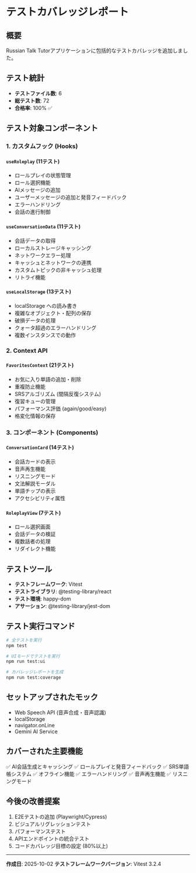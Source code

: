 # テストカバレッジレポート

## 概要

Russian Talk Tutorアプリケーションに包括的なテストカバレッジを追加しました。

## テスト統計

- **テストファイル数**: 6
- **総テスト数**: 72
- **合格率**: 100% ✅

## テスト対象コンポーネント

### 1. カスタムフック (Hooks)

#### `useRoleplay` (11テスト)
- ロールプレイの状態管理
- ロール選択機能
- AIメッセージの追加
- ユーザーメッセージの追加と発音フィードバック
- エラーハンドリング
- 会話の進行制御

#### `useConversationData` (11テスト)
- 会話データの取得
- ローカルストレージキャッシング
- ネットワークエラー処理
- キャッシュとネットワークの連携
- カスタムトピックの非キャッシュ処理
- リトライ機能

#### `useLocalStorage` (13テスト)
- localStorage への読み書き
- 複雑なオブジェクト・配列の保存
- 破損データの処理
- クォータ超過のエラーハンドリング
- 複数インスタンスでの動作

### 2. Context API

#### `FavoritesContext` (21テスト)
- お気に入り単語の追加・削除
- 重複防止機能
- SRSアルゴリズム (間隔反復システム)
- 復習キューの管理
- パフォーマンス評価 (again/good/easy)
- 格変化情報の保存

### 3. コンポーネント (Components)

#### `ConversationCard` (14テスト)
- 会話カードの表示
- 音声再生機能
- リスニングモード
- 文法解説モーダル
- 単語チップの表示
- アクセシビリティ属性

#### `RoleplayView` (7テスト)
- ロール選択画面
- 会話データの検証
- 複数話者の処理
- リダイレクト機能

## テストツール

- **テストフレームワーク**: Vitest
- **テストライブラリ**: @testing-library/react
- **テスト環境**: happy-dom
- **アサーション**: @testing-library/jest-dom

## テスト実行コマンド

```bash
# 全テストを実行
npm test

# UIモードでテストを実行
npm run test:ui

# カバレッジレポートを生成
npm run test:coverage
```

## セットアップされたモック

- Web Speech API (音声合成・音声認識)
- localStorage
- navigator.onLine
- Gemini AI Service

## カバーされた主要機能

✅ AI会話生成とキャッシング
✅ ロールプレイと発音フィードバック
✅ SRS単語帳システム
✅ オフライン機能
✅ エラーハンドリング
✅ 音声再生機能
✅ リスニングモード

## 今後の改善提案

1. E2Eテストの追加 (Playwright/Cypress)
2. ビジュアルリグレッションテスト
3. パフォーマンステスト
4. APIエンドポイントの統合テスト
5. コードカバレッジ目標の設定 (80%以上)

---

**作成日**: 2025-10-02
**テストフレームワークバージョン**: Vitest 3.2.4
